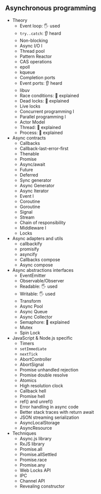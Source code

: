 ## Asynchronous programming

- Theory
  - Event loop: 🖐️ used
  - `try..catch`: 👂 heard
  - Non-blocking
  - Async I/O l
  - Thread pool
  - Pattern Reactor
  - CAS operations
  - epoll
  - kqueue
  - Completion ports
  - Event ports: 👂 heard
  - libuv
  - Race conditions: 🙋 explained
  - Dead locks: 🙋 explained
  - Live locks
  - Concurrent programming l
  - Parallel programming l
  - Actor Model
  - Thread: 🙋 explained
  - Process: 🙋 explained
- Async contracts
  - Callbacks
  - Callback-last-error-first
  - Thenable
  - Promise
  - Async/await
  - Future
  - Deferred
  - Sync generator
  - Async Generator
  - Async Iterator
  - Event l
  - Coroutine
  - Goroutine
  - Signal
  - Stream
  - Chain of responsibility
  - Middleware l
  - Locks
- Async adapters and utils
  - callbackify
  - promisify
  - asyncify
  - Callbacks compose
  - Async compose
- Async abstractions interfaces
  - EventEmitter
  - Observable/Observer
  - Readable: 🖐️ used
  - Writable: 🖐️ used
  - Transform
  - Async Pool
  - Async Queue
  - Async Collector
  - Semaphore: 🙋 explained
  - Mutex
  - Spin Lock
- JavaScript & Node.js specific
  - Timers
  - `setImmediate`
  - `nextTick`
  - AbortController
  - AbortSignal
  - Promise unhandled rejection
  - Promise double resolve
  - Atomics
  - High resolution clock
  - Callback hell
  - Promise hell
  - ref() and unref()
  - Error handling in async code
  - Better stack traces with return await
  - JSON streaming serialization
  - AsyncLocalStorage
  - AsyncResource
- Techniques
  - Async.js library
  - RxJS library
  - Promise.all
  - Promise.allSettled
  - Promise.race
  - Promise.any
  - Web Locks API
  - IPC
  - Channel API
  - Revealing constructor
